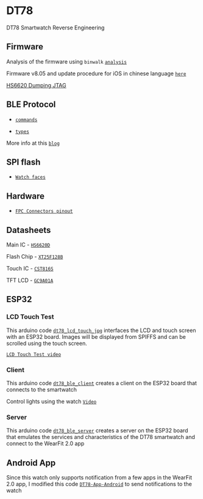 # DT78 
DT78 Smartwatch Reverse Engineering

## Firmware

Analysis of the firmware using `binwalk` [`analysis`](https://github.com/fbiego/dt78/blob/master/firmware/analysis.md)

Firmware v8.05 and update procedure for iOS in chinese language [`here`](https://github.com/fbiego/dt78/tree/master/firmware/ios_ota_chinese)

[HS6620 Dumping JTAG](https://github.com/rbaron/HS6620D-smartwatch-reveng)

## BLE Protocol

- [`commands`](https://github.com/fbiego/dt78/blob/master/DT78_COMMANDS.md)

- [`types`](https://github.com/fbiego/dt78/blob/master/CMD_TYPES.md)

More info at this [`blog`](http://www.biego.tech/dt78)

## SPI flash

- [`Watch faces`](https://github.com/fbiego/dt78/blob/master/firmware/watchface.md)

## Hardware

- [`FPC Connectors pinout`](https://github.com/fbiego/dt78/blob/master/HARDWARE.md)


## Datasheets
Main IC - [`HS6620D`](https://github.com/fbiego/dt78/blob/master/datasheets/HS6620D_data_sheet_V3.0.pdf)

Flash Chip - [`XT25F128B`](https://github.com/fbiego/dt78/blob/master/datasheets/XTX-XT25F128BSSIGT.pdf)

Touch IC - [`CST816S`](https://github.com/fbiego/dt78/blob/master/datasheets/CST816S.pdf)

TFT LCD - [`GC9A01A`](https://github.com/fbiego/dt78/blob/master/datasheets/GC9A01A.pdf)

## ESP32

### LCD Touch Test

This arduino code [`dt78_lcd_touch_jpg`](https://github.com/fbiego/dt78/blob/master/dt78_lcd_touch_jpg/dt78_lcd_touch_jpg.ino) interfaces the LCD and touch screen with an ESP32 board. Images will be displayed from SPIFFS and can be scrolled using the touch screen.

[`LCD Touch Test video`](https://youtu.be/1j1_iY0G4Cs)

### Client

This arduino code [`dt78_ble_client`](https://github.com/fbiego/dt78/blob/master/dt78_ble_client/dt78_ble_client.ino) creates a client on the ESP32 board that connects to the smartwatch

Control lights using the watch [`Video`](https://youtu.be/IGo9HJPbSt0)

### Server

This arduino code [`dt78_ble_server`](https://github.com/fbiego/dt78/blob/master/dt78_ble_server/dt78_ble_server.ino) creates a server on the ESP32 board that emulates the services and characteristics of the DT78 smartwatch and connect to the WearFit 2.0 app

## Android App

Since this watch only supports notification from a few apps in the WearFit 2.0 app, I modified this code [`DT78-App-Android`](https://github.com/fbiego/DT78-App-Android) to send notifications to the watch

